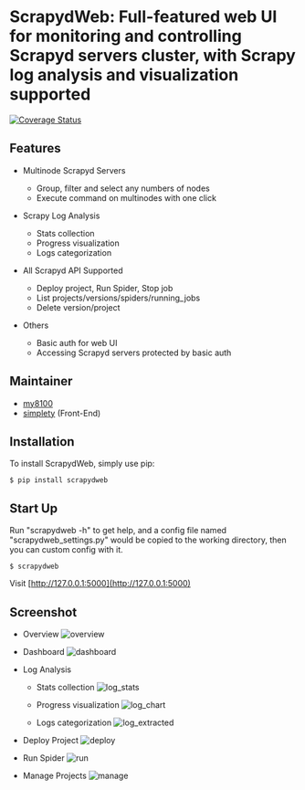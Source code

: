 ScrapydWeb: Full-featured web UI for monitoring and controlling Scrapyd servers cluster, with Scrapy log analysis and visualization supported
==========================

[![Coverage Status](https://coveralls.io/repos/github/my8100/scrapydweb/badge.svg)](https://coveralls.io/github/my8100/scrapydweb)

Features
---------------

- Multinode Scrapyd Servers
  - Group, filter and select any numbers of nodes
  - Execute command on multinodes with one click

- Scrapy Log Analysis
  - Stats collection
  - Progress visualization
  - Logs categorization

- All Scrapyd API Supported
  - Deploy project, Run Spider, Stop job
  - List projects/versions/spiders/running_jobs
  - Delete version/project

- Others
  - Basic auth for web UI
  - Accessing Scrapyd servers protected by basic auth


Maintainer
---------------
- [my8100](https://github.com/my8100)
- [simplety](https://github.com/simplety) (Front-End)


Installation
------------

To install ScrapydWeb, simply use pip:

``` {.sourceCode .bash}
$ pip install scrapydweb
```


Start Up
------------

Run "scrapydweb -h" to get help,
and a config file named "scrapydweb_settings.py" would be copied to the working directory,
then you can custom config with it.

``` {.sourceCode .bash}
$ scrapydweb
```

Visit [http://127.0.0.1:5000](http://127.0.0.1:5000)


Screenshot
------------

- Overview
![overview](https://raw.githubusercontent.com/my8100/scrapydweb/master/screenshot/overview.png)

- Dashboard
![dashboard](https://raw.githubusercontent.com/my8100/scrapydweb/master/screenshot/dashboard.png)

- Log Analysis
  - Stats collection
![log_stats](https://raw.githubusercontent.com/my8100/scrapydweb/master/screenshot/log_stats.png)

  - Progress visualization
![log_chart](https://raw.githubusercontent.com/my8100/scrapydweb/master/screenshot/log_chart.png)

  - Logs categorization
![log_extracted](https://raw.githubusercontent.com/my8100/scrapydweb/master/screenshot/log_extracted.png)

- Deploy Project
![deploy](https://raw.githubusercontent.com/my8100/scrapydweb/master/screenshot/deploy.png)

- Run Spider
![run](https://raw.githubusercontent.com/my8100/scrapydweb/master/screenshot/run.png)

- Manage Projects
![manage](https://raw.githubusercontent.com/my8100/scrapydweb/master/screenshot/manage.png)
